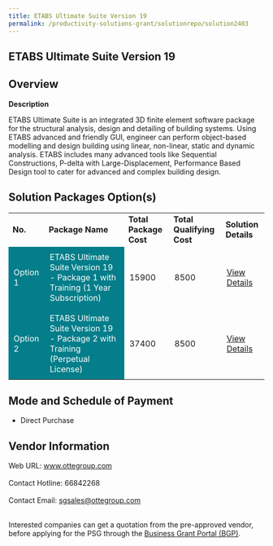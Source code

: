 ```yaml
---
title: ETABS Ultimate Suite Version 19
permalink: /productivity-solutions-grant/solutionrepo/solution2403
---
```


## ETABS Ultimate Suite Version 19

## Overview

**Description**

ETABS Ultimate Suite is an integrated 3D finite element software package for the structural analysis, design and detailing of building systems. Using ETABS advanced and friendly GUI, engineer can perform object-based modelling and design building using linear, non-linear, static and dynamic analysis. ETABS includes many advanced tools like Sequential Constructions, P-delta with Large-Displacement, Performance Based Design tool to cater for advanced and complex building design.

## Solution Packages Option(s)

<table>
<tr>
<td><b>No.</b></td>
<td><b>Package Name</b></td>
<td><b>Total Package Cost</b></td>
<td><b>Total Qualifying Cost</b></td>
<td><b>Solution Details</b></td>
</tr>
<tr>
<td style='padding: 10px; background-color: #037E8A; color: #FFFFFF;'>Option 1</td>
<td style='padding: 10px; background-color: #037E8A; color: #FFFFFF;'>ETABS Ultimate Suite Version 19 - Package 1 with Training (1 Year Subscription)</td>
<td style='padding: 10px;'>15900</td>
<td style='padding: 10px;'>8500</td>
<td style='padding: 10px;'><a href='https://www.gobusiness.gov.sg/images/psg/Otte_International_20210040_Desensitised_Annex_3_Part_1.pdf' target='_blank'>View Details</a></td>
</tr>
<tr>
<td style='padding: 10px; background-color: #037E8A; color: #FFFFFF;'>Option 2</td>
<td style='padding: 10px; background-color: #037E8A; color: #FFFFFF;'>ETABS Ultimate Suite Version 19 - Package 2 with Training (Perpetual License)</td>
<td style='padding: 10px;'>37400</td>
<td style='padding: 10px;'>8500</td>
<td style='padding: 10px;'><a href='https://www.gobusiness.gov.sg/images/psg/Otte_International_20210040_Desensitised_Annex_3_Part_2.pdf' target='_blank'>View Details</a></td>
</tr>
</table>

## Mode and Schedule of Payment

 - Direct Purchase

## Vendor Information

 Web URL: www.ottegroup.com <br><br>Contact Hotline: 66842268 <br><br>Contact Email: sgsales@ottegroup.com <br><br>

Interested companies can get a quotation from the pre-approved vendor, before applying for the PSG through the <a href='https://www.businessgrants.gov.sg/' target='_blank' rel='noopener'>Business Grant Portal (BGP)</a>.

<script src="/jquery/resize-tables.js"></script>

